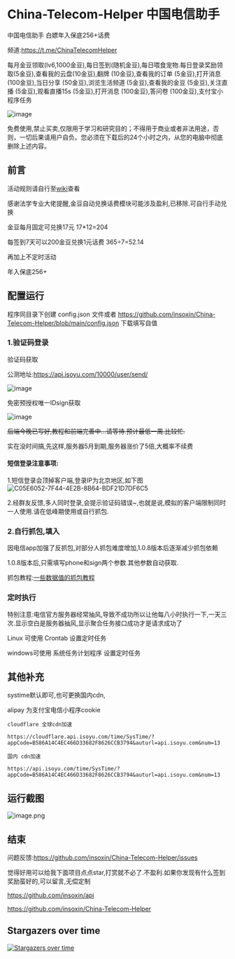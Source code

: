 
# China-Telecom-Helper 中国电信助手
中国电信助手 白嫖年入保底256+话费

频道:https://t.me/ChinaTelecomHelper

每月金豆领取(lv6,1000金豆),每日签到(随机金豆),每日喂食宠物.每日登录奖励领取(5金豆),查看我的云盘(10金豆),翻牌 (10金豆),查看我的订单 (5金豆),打开消息 (100金豆),当日分享 (50金豆),浏览生活频道 (5金豆),查看我的金豆 (5金豆),关注直播 (5金豆),观看直播15s (5金豆),打开消息 (100金豆),答问卷 (100金豆),支付宝小程序任务

![image](https://user-images.githubusercontent.com/19371836/219005361-cc37d88c-83f3-4317-876e-9c9d65e9e806.png)



免费使用,禁止买卖,仅限用于学习和研究目的；不得用于商业或者非法用途，否则，一切后果请用户自负。您必须在下载后的24个小时之内，从您的电脑中彻底删除上述内容。

## 前言


活动规则请自行至[wiki](https://github.com/insoxin/China-Telecom-Helper/wiki)查看

感谢法学专业大佬提醒,金豆自动兑换话费模块可能涉及盈利,已移除.可自行手动兑换

金豆每月固定可兑换17元 17*12=204

每签到7天可以200金豆兑换1元话费 365÷7=52.14

再加上不定时活动

年入保底256+


## 配置运行

程序同目录下创建 config.json 文件或者 https://github.com/insoxin/China-Telecom-Helper/blob/main/config.json 下载填写自值


### 1.验证码登录

验证码获取

公测地址:https://api.isoyu.com/10000/user/send/


![image](https://user-images.githubusercontent.com/19371836/217848074-11a64ba4-ef49-40ba-9524-481f87bc9ad0.png)

免密预授权唯一IDsign获取

![image](https://user-images.githubusercontent.com/19371836/217848451-dc82e619-8527-4ee1-a476-ba1ba87108c7.png)



~~后端今晚已写好,教程和前端完善中...请等待.预计最低一周.比较忙.~~

实在没时间搞,先这样,服务器5月到期,服务器涨价了5倍,大概率不续费

#### 短信登录注意事项:
 
1.短信登录会顶掉客户端,登录IP为北京地区,如下图
![C05E6052-7F44-4E2B-8B64-BDF21D7DF6C5](https://user-images.githubusercontent.com/19371836/223899248-7f39040e-57d0-42ac-89c5-2edeb25a3529.jpeg)


2.经群友反馈,多人同时登录,会提示验证码错误~,也就是说,模拟的客户端限制同时一人使用.请在低峰期使用或自行抓包.

### 2.自行抓包,填入 

因电信app加强了反抓包,对部分人抓包难度增加,1.0.8版本后逐渐减少抓包依赖


1.0.8版本后,只需填写phone和sign两个参数.其他参数自动获取.



抓包教程:[一些数据值的抓包教程](https://github.com/insoxin/China-Telecom-Helper/wiki/%E4%B8%80%E4%BA%9B%E6%95%B0%E6%8D%AE%E5%80%BC%E7%9A%84%E6%8A%93%E5%8C%85%E6%95%99%E7%A8%8B)

### 定时执行

特别注意:电信官方服务器经常抽风,导致不成功所以让他每八小时执行一下,一天三次.显示空白是服务器抽风,显示聚合任务接口成功才是请求成功了

Linux 可使用 Crontab 设置定时任务

windows可使用 系统任务计划程序 设置定时任务



## 其他补充

systime默认即可,也可更换国内cdn,


alipay 为支付宝电信小程序cookie

```
cloudflare 全球cdn加速  

https://cloudflare.api.isoyu.com/time/SysTime/?appCode=B586A14C4EC466D33682F8626CCB3794&auturl=api.isoyu.com&num=13

国内 cdn加速

https://api.isoyu.com/time/SysTime/?appCode=B586A14C4EC466D33682F8626CCB3794&auturl=api.isoyu.com&num=13
```

## 运行截图

![image.png](https://pic.rmb.bdstatic.com/bjh/7367f58ef56656fac3c1ed462e658bb9.png)


## 结束

问题反馈:https://github.com/insoxin/China-Telecom-Helper/issues

觉得好用可以给我下面项目点点star,打赏就不必了.不盈利.如果你发现有什么签到奖励蛮好的,可以留言,无偿定制

https://github.com/insoxin/api

https://github.com/insoxin/China-Telecom-Helper



## Stargazers over time

[![Stargazers over time](https://starchart.cc/insoxin/China-Telecom-Helper.svg)](https://starchart.cc/insoxin/China-Telecom-Helper)

